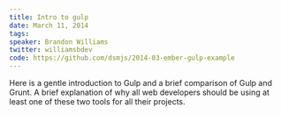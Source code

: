 ```yaml
---
title: Intro to gulp
date: March 11, 2014
tags:
speaker: Brandon Williams
twitter: williamsbdev
code: https://github.com/dsmjs/2014-03-ember-gulp-example
---
```




Here is a gentle introduction to Gulp and a brief comparison of Gulp and Grunt. A brief explanation of why all web developers should be using at least one of these two tools for all their projects.

